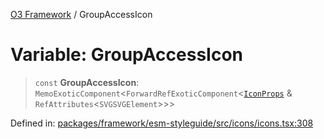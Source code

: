 [O3 Framework](../API.md) / GroupAccessIcon

# Variable: GroupAccessIcon

> `const` **GroupAccessIcon**: `MemoExoticComponent`\<`ForwardRefExoticComponent`\<[`IconProps`](../type-aliases/IconProps.md) & `RefAttributes`\<`SVGSVGElement`\>\>\>

Defined in: [packages/framework/esm-styleguide/src/icons/icons.tsx:308](https://github.com/its-kios09/openmrs-esm-core/blob/main/packages/framework/esm-styleguide/src/icons/icons.tsx#L308)
